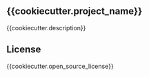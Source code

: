## {{cookiecutter.project_name}}

{{cookiecutter.description}}


## License

{{cookiecutter.open_source_license}}